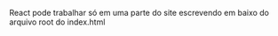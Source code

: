 React pode trabalhar só em uma parte do site 
escrevendo em baixo do arquivo root do index.html  <div id="root"></div>
